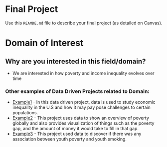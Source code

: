 # Final Project
Use this `REAMDE.md` file to describe your final project (as detailed on Canvas).

# **Domain of Interest**

## Why are you interested in this field/domain?
- We are interested in how poverty and income inequality evolves over time

### Other examples of Data Driven Projects related to Domain:
- [Example1](https://towardsdatascience.com/using-data-science-to-study-economic-inequality-in-the-united-states-1101e9350c3d) -  In this data driven project, data is used to study economic inequality in the U.S and how it may pay pose challenges to certain populations.
- [Example2](https://ourworldindata.org/extreme-poverty) - This project uses data to show an overview of poverty globally and also provides visualization of things such as the poverty gap, and the amount of money it would take to fill in that gap.
- [Example3](https://sauravpahadia.shinyapps.io/ae5_final_project/) - This project used data to discover if there was any association between youth poverty and youth smoking.
